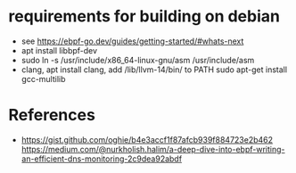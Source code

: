 






# requirements for building on debian
* see https://ebpf-go.dev/guides/getting-started/#whats-next
* apt install libbpf-dev
* sudo ln -s /usr/include/x86_64-linux-gnu/asm /usr/include/asm
* clang, apt install clang, add /lib/llvm-14/bin/ to PATH
sudo apt-get install gcc-multilib



# References
* https://gist.github.com/oghie/b4e3accf1f87afcb939f884723e2b462 https://medium.com/@nurkholish.halim/a-deep-dive-into-ebpf-writing-an-efficient-dns-monitoring-2c9dea92abdf